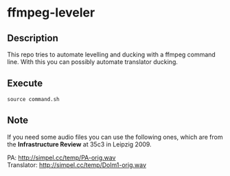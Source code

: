 # ffmpeg-leveler

## Description
This repo tries to automate levelling and ducking with a ffmpeg command line.
With this you can possibly automate translator ducking.

## Execute
`source command.sh`

## Note
If you need some audio files you can use the following ones, which are from the __Infrastructure Review__ at 35c3 in Leipzig 2009.

PA: http://simpel.cc/temp/PA-orig.wav  
Translator: http://simpel.cc/temp/Dolm1-orig.wav

